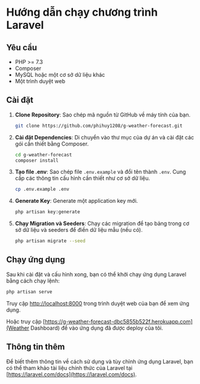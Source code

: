 # Hướng dẫn chạy chương trình Laravel

## Yêu cầu

- PHP >= 7.3
- Composer
- MySQL hoặc một cơ sở dữ liệu khác
- Một trình duyệt web

## Cài đặt

1. **Clone Repository**: Sao chép mã nguồn từ GitHub về máy tính của bạn.

   ```bash
   git clone https://github.com/phihuy1208/g-weather-forecast.git
   ```

2. **Cài đặt Dependencies**: Di chuyển vào thư mục của dự án và cài đặt các gói cần thiết bằng Composer.

   ```bash
   cd g-weather-forecast
   composer install
   ```

3. **Tạo file .env**: Sao chép file `.env.example` và đổi tên thành `.env`. Cung cấp các thông tin cấu hình cần thiết như cơ sở dữ liệu.

   ```bash
   cp .env.example .env
   ```

4. **Generate Key**: Generate một application key mới.

   ```bash
   php artisan key:generate
   ```

5. **Chạy Migration và Seeders**: Chạy các migration để tạo bảng trong cơ sở dữ liệu và seeders để điền dữ liệu mẫu (nếu có).

   ```bash
   php artisan migrate --seed
   ```

## Chạy ứng dụng

Sau khi cài đặt và cấu hình xong, bạn có thể khởi chạy ứng dụng Laravel bằng cách chạy lệnh:

```bash
php artisan serve
```

Truy cập [http://localhost:8000](http://localhost:8000) trong trình duyệt web của bạn để xem ứng dụng.

Hoặc truy cập [https://g-weather-forecast-dbc5855b522f.herokuapp.com](Weather Dashboard) để vào ứng dụng đã được deploy của tôi.

## Thông tin thêm

Để biết thêm thông tin về cách sử dụng và tùy chỉnh ứng dụng Laravel, bạn có thể tham khảo tài liệu chính thức của Laravel tại [https://laravel.com/docs](https://laravel.com/docs).


